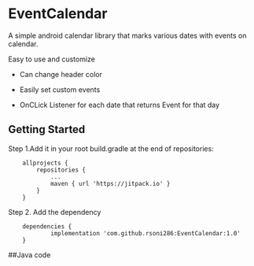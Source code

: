 # EventCalendar
A simple android calendar library that marks various dates with events on calendar.

Easy to use and customize

- Can change header color

- Easily set custom events

- OnCLick Listener for each date that returns Event for that day

## Getting Started

Step 1.Add it in your root build.gradle at the end of repositories:

```
	allprojects {
		repositories {
			...
			maven { url 'https://jitpack.io' }
		}
	}
```
Step 2. Add the dependency

```
	dependencies {
	        implementation 'com.github.rsoni286:EventCalendar:1.0'
	}
```

##Java code

```

```

